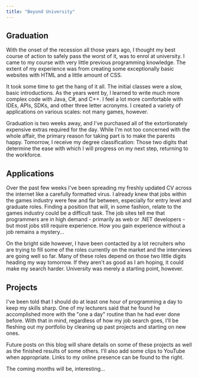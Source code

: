 ```yaml
---
title: "Beyond University"
---
```


## Graduation

With the onset of the recession all those years ago, I thought my best course of action to safely pass the worst of it,
was to enrol at university. I came to my course with very little previous programming knowledge.
The extent of my experience was from creating some exceptionally basic websites with HTML and a little amount of CSS.

It took some time to get the hang of it all. The initial classes were a slow, basic introductions.
As the years went by, I learned to write much more complex code with Java, C#, and C++.
I feel a lot more comfortable with IDEs, APIs, SDKs, and other three letter acronyms.
I created a variety of applications on various scales: not many games, however.

Graduation is two weeks away, and I've purchased all of the extortionately expensive extras required for the day.
While I'm not too concerned with the whole affair, the primary reason for taking part is to make the parents happy.
Tomorrow, I receive my degree classification: Those two digits that determine the ease with which I will progress on my next step,
returning to the workforce.

## Applications

Over the past few weeks I've been spreading my freshly updated CV across the internet like a carefully formatted virus.
I already knew that jobs within the games industry were few and far between, especially for entry level and graduate roles.
Finding a position that will, in some fashion, relate to the games industry could be a difficult task.
The job sites tell me that programmers are in high demand - primarily as web or .NET developers - but most jobs still require experience.
How you gain experience without a job remains a mystery...

On the bright side however, I have been contacted by a lot recruiters who are trying to fill some of the roles currently on the market
and the interviews are going well so far. Many of these roles depend on those two little digits heading my way tomorrow.
If they aren't as good as I am hoping, it could make my search harder. University was merely a starting point, however.

## Projects

I've been told that I should do at least one hour of programming a day to keep my skills sharp.
One of my lecturers said that he found he accomplished more with the "one a day" routine than he had ever done before.
With that in mind, regardless of how my job search goes, I'll be fleshing out my portfolio by cleaning up past projects and starting on new ones.

Future posts on this blog will share details on some of these projects as well as the finished results of some others.
I'll also add some clips to YouTube when appropriate. Links to my online presence can be found to the right.

The coming months will be, interesting...
